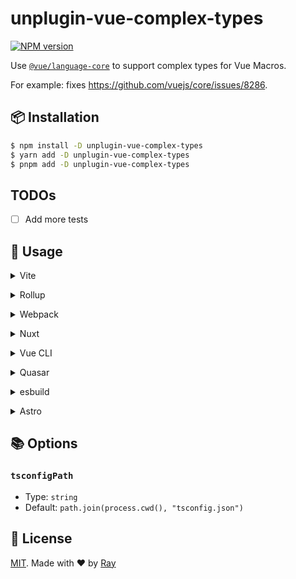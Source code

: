 # unplugin-vue-complex-types

[![NPM version](https://img.shields.io/npm/v/unplugin-vue-complex-types?color=a1b858&label=)](https://www.npmjs.com/package/unplugin-vue-complex-types)

Use [`@vue/language-core`](https://github.com/vuejs/language-tools/tree/master/packages/language-core) to support complex types for Vue Macros.

For example: fixes https://github.com/vuejs/core/issues/8286.

## 📦 Installation

```bash
$ npm install -D unplugin-vue-complex-types
$ yarn add -D unplugin-vue-complex-types
$ pnpm add -D unplugin-vue-complex-types
```

## TODOs

- [ ] Add more tests

## 🚀 Usage

<details>
<summary>Vite</summary><br>

```ts
// vite.config.ts
import VueComplexTypes from "unplugin-vue-complex-types/vite";

export default defineConfig({
	plugins: [
		VueComplexTypes({
			/* Options */
		}),
	],
});
```

<br></details>

<details>
<summary>Rollup</summary><br>

```ts
// rollup.config.js
import VueComplexTypes from "unplugin-vue-complex-types/rollup";

export default {
	plugins: [
		VueComplexTypes({
			/* Options */
		}),
		// other plugins
	],
};
```

<br></details>

<details>
<summary>Webpack</summary><br>

```ts
// webpack.config.js
module.exports = {
	/* ... */
	plugins: [
		require("unplugin-vue-complex-types/webpack")({
			/* Options */
		}),
	],
};
```

<br></details>

<details>
<summary>Nuxt</summary><br>

```ts
// nuxt.config.ts
export default defineNuxtConfig({
	modules: ["unplugin-vue-complex-types/nuxt"],
	complexTypes: {
		/* Options */
	},
});
```

<br></details>

<details>
<summary>Vue CLI</summary><br>

```ts
// vue.config.js
module.exports = {
	configureWebpack: {
		plugins: [
			require("unplugin-vue-complex-types/webpack")({
				/* Options */
			}),
		],
	},
};
```

<br></details>

<details>
<summary>Quasar</summary><br>

```ts
// quasar.conf.js [Vite]
module.exports = {
	vitePlugins: [
		[
			"unplugin-vue-complex-types/vite",
			{
				/* Options */
			},
		],
	],
};
```

```ts
// quasar.conf.js [Webpack]
const VueComplexTypesPlugin = require("unplugin-vue-complex-types/webpack");

module.exports = {
	build: {
		chainWebpack(chain) {
			chain.plugin("unplugin-vue-complex-types").use(
				VueComplexTypesPlugin({
					/* Options */
				}),
			);
		},
	},
};
```

<br></details>

<details>
<summary>esbuild</summary><br>

```ts
// esbuild.config.js
import { build } from "esbuild";

build({
	/* ... */
	plugins: [
		require("unplugin-vue-complex-types/esbuild")({
			/* Options */
		}),
	],
});
```

<br></details>

<details>
<summary>Astro</summary><br>

```ts
// astro.config.mjs
import VueComplexTypes from "unplugin-vue-complex-types/astro";

export default defineConfig({
	integrations: [
		VueComplexTypes({
			/* Options */
		}),
	],
});
```

<br></details>

## 📚 Options

### `tsconfigPath`

- Type: `string`
- Default: `path.join(process.cwd(), "tsconfig.json")`

## 📝 License

[MIT](./LICENSE). Made with ❤️ by [Ray](https://github.com/so1ve)
